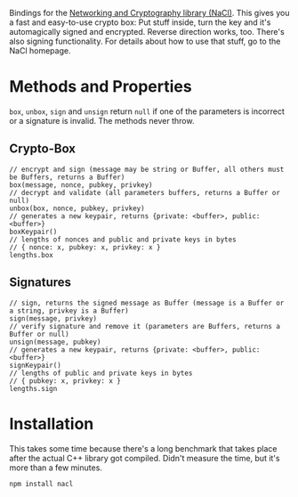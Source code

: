 Bindings for the [Networking and Cryptography library (NaCl)](http://nacl.cr.yp.to/).
This gives you a fast and easy-to-use crypto box: Put stuff inside, turn the key
and it's automagically signed and encrypted. Reverse direction works, too.
There's also signing functionality.
For details about how to use that stuff, go to the NaCl homepage.

Methods and Properties
======================
`box`, `unbox`, `sign` and `unsign` return `null` if one of the parameters is
incorrect or a signature is invalid. The methods never throw.

Crypto-Box
----------

    // encrypt and sign (message may be string or Buffer, all others must be Buffers, returns a Buffer)
    box(message, nonce, pubkey, privkey)
    // decrypt and validate (all parameters buffers, returns a Buffer or null)
    unbox(box, nonce, pubkey, privkey)
    // generates a new keypair, returns {private: <buffer>, public: <buffer>}
    boxKeypair()
    // lengths of nonces and public and private keys in bytes
    // { nonce: x, pubkey: x, privkey: x }
    lengths.box

Signatures
----------

    // sign, returns the signed message as Buffer (message is a Buffer or a string, privkey is a Buffer)
    sign(message, privkey)
    // verify signature and remove it (parameters are Buffers, returns a Buffer or null)
    unsign(message, pubkey)
    // generates a new keypair, returns {private: <buffer>, public: <buffer>}
    signKeypair()
    // lengths of public and private keys in bytes
    // { pubkey: x, privkey: x }
    lengths.sign

Installation
============
This takes some time because there's a long benchmark that takes place after the
actual C++ library got compiled. Didn't measure the time, but it's more than a
few minutes.

    npm install nacl
